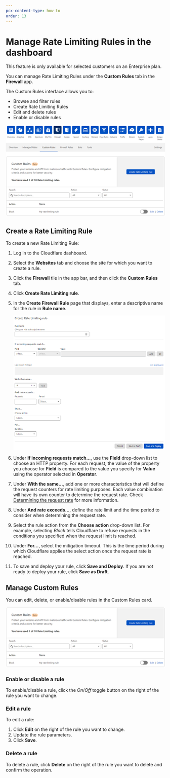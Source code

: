 ```yaml
---
pcx-content-type: how to
order: 13
---
```


# Manage Rate Limiting Rules in the dashboard

<Aside type='warning' header='Important'>

This feature is only available for selected customers on an Enterprise plan.

</Aside>

You can manage Rate Limiting Rules under the **Custom Rules** tab in the **Firewall** app.

The Custom Rules interface allows you to:

* Browse and filter rules
* Create Rate Limiting Rules
* Edit and delete rules
* Enable or disable rules

![Custom Rules tab](../../../images/custom-rules/custom-rules-tab.png)

## Create a Rate Limiting Rule

To create a new Rate Limiting Rule:

1. Log in to the Cloudflare dashboard.

1. Select the **Websites** tab and choose the site for which you want to create a rule.

1. Click the **Firewall** tile in the app bar, and then click the **Custom Rules** tab.

1. Click **Create Rate Limiting rule**.

1. In the **Create Firewall Rule** page that displays, enter a descriptive name for the rule in **Rule name**.

    ![Create Rate Limiting Rule page](../../../images/custom-rules/rate-limiting-create.png)

1. Under **If incoming requests match...**, use the **Field** drop-down list to choose an HTTP property. For each request, the value of the property you choose for **Field** is compared to the value you specify for **Value** using the operator selected in **Operator**.

1. Under **With the same...**, add one or more characteristics that will define the request counters for rate limiting purposes. Each value combination will have its own counter to determine the request rate. Check [Determining the request rate](/cf-rulesets/custom-rules/rate-limiting/request-rate) for more information.

1. Under **And rate exceeds...**, define the rate limit and the time period to consider when determining the request rate.

1. Select the rule action from the **Choose action** drop-down list. For example, selecting _Block_ tells Cloudflare to refuse requests in the conditions you specified when the request limit is reached.

1. Under **For...**, select the mitigation timeout. This is the time period during which Cloudflare applies the select action once the request rate is reached.

1. To save and deploy your rule, click **Save and Deploy**. If you are not ready to deploy your rule, click **Save as Draft**.

## Manage Custom Rules

You can edit, delete, or enable/disable rules in the Custom Rules card.

![Custom Rules card](../../../images/custom-rules/custom-rules-card.png)

### Enable or disable a rule

To enable/disable a rule, click the _On_/_Off_ toggle button on the right of the rule you want to change.

### Edit a rule

To edit a rule:

1. Click **Edit** on the right of the rule you want to change. 
1. Update the rule parameters.
1. Click **Save**.

### Delete a rule

To delete a rule, click **Delete** on the right of the rule you want to delete and confirm the operation.